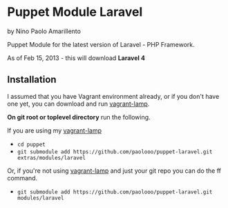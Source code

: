 Puppet Module Laravel
=====================
by Nino Paolo Amarillento

Puppet Module for the latest version of Laravel - PHP Framework.

As of Feb 15, 2013 - this will download <strong>Laravel 4</strong>


Installation
------------

I assumed that you have Vagrant environment already, or if you don't have one yet, you can download and run [vagrant-lamp](https://github.com/paolooo/vagrant-lamp).
    
    
<b>On git root or toplevel directory</b> run the following.  

If you are using my [vagrant-lamp](http://github.com/paolooo/vagrant-lamp)    

* `cd puppet`   
* `git submodule add https://github.com/paolooo/puppet-laravel.git extras/modules/laravel`

Or, if you're not using [vagrant-lamp](http://github.com/paolooo/vagrant-lamp) and just your git repo you can do the ff command.    

* `git submodule add https://github.com/paolooo/puppet-laravel.git modules/laravel`

